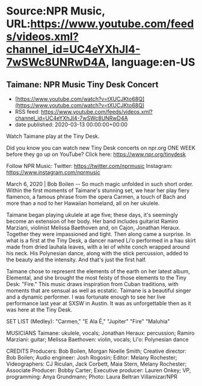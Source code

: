# Source:NPR Music, URL:https://www.youtube.com/feeds/videos.xml?channel_id=UC4eYXhJI4-7wSWc8UNRwD4A, language:en-US

## Taimane: NPR Music Tiny Desk Concert
 - [https://www.youtube.com/watch?v=tXUCJKto68Q](https://www.youtube.com/watch?v=tXUCJKto68Q)
 - RSS feed: https://www.youtube.com/feeds/videos.xml?channel_id=UC4eYXhJI4-7wSWc8UNRwD4A
 - date published: 2020-03-13 00:00:00+00:00

Watch Taimane play at the Tiny Desk.

Did you know you can watch new Tiny Desk concerts on npr.org ONE WEEK before they go up on YouTube? Click here: https://www.npr.org/tinydesk

Follow NPR Music:
Twitter: https://twitter.com/nprmusic
Instagram: https://www.instagram.com/nprmusic

March 6, 2020 | Bob Boilen -- So much magic unfolded in such short order. Within the first moments of Taimane's stunning set, we hear her play fiery flamenco, a famous phrase from the opera Carmen, a touch of Bach and more than a nod to her Hawaiian homeland, all on her ukulele.

Taimane began playing ukulele at age five; these days, it's seemingly become an extension of her body. Her band includes guitarist Ramiro Marziani, violinist Melissa Baethoven and, on Cajon, Jonathan Heraux. Together they were impassioned and tight. Then along came a surprise. In what is a first at the Tiny Desk, a dancer named Li'o performed in a hau skirt made from dried lauhala leaves, with a lei of white conch wrapped around his neck. His Polynesian dance, along with the stick percussion, added to the beauty and the intensity. And that's just the first half.

Taimane chose to represent the elements of the earth on her latest album, Elemental, and she brought the most feisty of those elements to the Tiny Desk: "Fire." This music draws inspiration from Cuban traditions, with moments that are sensual as well as ecstatic. Taimane is a beautiful singer and a dynamic performer. I was fortunate enough to see her live performance last year at SXSW in Austin. It was as unforgettable then as it was here at the Tiny Desk.

SET LIST
(Medley): "Carmen," "E Ala Ē," "Jupiter"
"Fire"
"Maluhia"

MUSICIANS
Taimane: ukulele, vocals; Jonathan Heraux: percussion; Ramiro Marziani: guitar; Melissa Baethoven: violin, vocals; Li'o: Polynesian dance

CREDITS
Producers: Bob Boilen, Morgan Noelle Smith; Creative director: Bob Boilen; Audio engineer: Josh Rogosin; Editor: Melany Rochester; Videographers: CJ Riculan, Jack Corbett, Maia Stern, Melany Rochester; Associate Producer: Bobby Carter; Executive producer: Lauren Onkey; VP, programming: Anya Grundmann; Photo: Laura Beltran Villamizar/NPR

